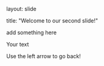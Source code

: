 layout: slide

title: "Welcome to our second slide!"

add something here

Your text

Use the left arrow to go back!

